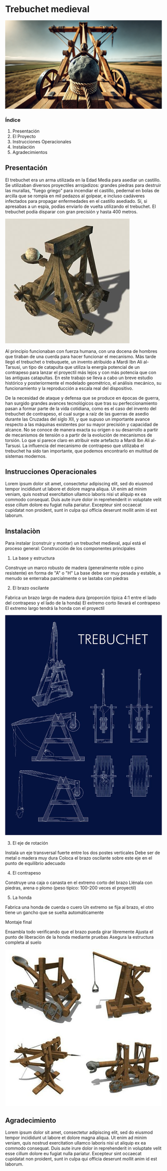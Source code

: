 # Trebuchet medieval
![alt text](image-1.png)

### Índice
1. Presentación
2. El Proyecto
3. Instrucciones Operacionales
4. Instalación
5. Agradecimientos

## Presentación

El trebuchet era un arma utilizada en la Edad Media 
para asediar un castillo. Se utilizaban diversos 
proyectiles arrojadizos: grandes piedras para 
destruir las murallas, "fuego griego" para incendiar 
el castillo, pedernal en bolas de arcilla que se 
rompía en mil pedazos al golpear, e incluso 
cadáveres infectados para propagar enfermedades 
en el castillo asediado. Sí, si apresabas a un espía, 
podías enviarlo de vuelta utilizando el trebuchet. 
El trebuchet podía disparar con gran precisión y 
hasta 400 metros. 

![alt text](image-4.png)

Al principio funcionaban con fuerza humana, con una docena de hombres que tiraban de una cuerda para hacer funcionar el mecanismo. Más tarde llegó el trebuchet o trebuquete, un invento atribuido a Mardi Ibn Ali al-Tarsusi, un tipo de catapulta que utiliza la energía potencial de un contrapeso para lanzar el proyectil más lejos y con más potencia que con las antiguas catapultas. En este trabajo se lleva a cabo un breve estudio histórico y posteriormente el modelado geométrico, el análisis mecánico, su funcionamiento y la reproducción a escala real del dispositivo.

De la necesidad de ataque y defensa que se produce en épocas de guerra, han surgido grandes avances tecnológicos que tras su perfeccionamiento pasan a formar parte de la vida cotidiana, como es el caso del invento del trebuchet de contrapeso, el cual surge a raíz de las guerras de asedio durante las Cruzadas del siglo XII, y que supuso un importante avance respecto a las máquinas existentes por su mayor precisión y capacidad de alcance. No se conoce de manera exacta su origen o su desarrollo a partir de mecanismos de tensión o a partir de la evolución de mecanismos de torsión. Lo que sí parece claro en atribuir este artefacto a Mardi Ibn Ali al-Tarsusi. La influencia del mecanismo de contrapeso que utilizaba el trebuchet ha sido tan importante, que podemos encontrarlo en multitud de sistemas modernos.


## Instrucciones Operacionales
Lorem ipsum dolor sit amet, consectetur adipiscing elit, sed do eiusmod tempor incididunt ut labore et dolore magna aliqua. Ut enim ad minim veniam, quis nostrud exercitation ullamco laboris nisi ut aliquip ex ea commodo consequat. Duis aute irure dolor in reprehenderit in voluptate velit esse cillum dolore eu fugiat nulla pariatur. Excepteur sint occaecat cupidatat non proident, sunt in culpa qui officia deserunt mollit anim id est laborum.


## Instalaciòn 

Para instalar (construir y montar) un trebuchet medieval, aquí está el proceso general:
Construcción de los componentes principales
1. La base y estructura

Construye un marco robusto de madera (generalmente roble o pino resistente) en forma de "A" o "H"
La base debe ser muy pesada y estable, a menudo se enterraba parcialmente o se lastaba con piedras

2. El brazo oscilante

Fabrica un brazo largo de madera dura (proporción típica 4:1 entre el lado del contrapeso y el lado de la honda)
El extremo corto llevará el contrapeso
El extremo largo tendrá la honda con el proyectil

![alt text](image-2.png)

3. El eje de rotación

Instala un eje transversal fuerte entre los dos postes verticales
Debe ser de metal o madera muy dura
Coloca el brazo oscilante sobre este eje en el punto de equilibrio adecuado

4. El contrapeso

Construye una caja o canasta en el extremo corto del brazo
Llénala con piedras, arena o plomo (peso típico: 100-200 veces el proyectil)

5. La honda

Fabrica una honda de cuerda o cuero
Un extremo se fija al brazo, el otro tiene un gancho que se suelta automáticamente

Montaje final

Ensambla todo verificando que el brazo pueda girar libremente
Ajusta el punto de liberación de la honda mediante pruebas
Asegura la estructura completa al suelo

![alt text](image-3.png)

## Agradecimiento 

Lorem ipsum dolor sit amet, consectetur adipiscing elit, sed do eiusmod tempor incididunt ut labore et dolore magna aliqua. Ut enim ad minim veniam, quis nostrud exercitation ullamco laboris nisi ut aliquip ex ea commodo consequat. Duis aute irure dolor in reprehenderit in voluptate velit esse cillum dolore eu fugiat nulla pariatur. Excepteur sint occaecat cupidatat non proident, sunt in culpa qui officia deserunt mollit anim id est laborum.
